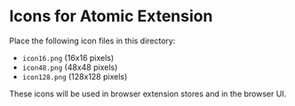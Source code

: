 # Icons for Atomic Extension

Place the following icon files in this directory:

- `icon16.png` (16x16 pixels)
- `icon48.png` (48x48 pixels)
- `icon128.png` (128x128 pixels)

These icons will be used in browser extension stores and in the browser UI.